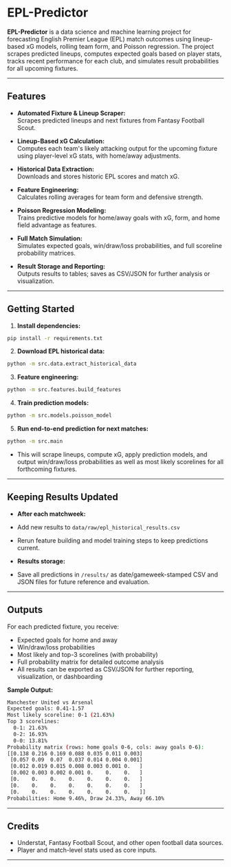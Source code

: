 # EPL-Predictor

**EPL-Predictor** is a data science and machine learning project for forecasting English Premier League (EPL) match outcomes using lineup-based xG models, rolling team form, and Poisson regression. The project scrapes predicted lineups, computes expected goals based on player stats, tracks recent performance for each club, and simulates result probabilities for all upcoming fixtures.

---

## Features

- **Automated Fixture & Lineup Scraper:**  
  Scrapes predicted lineups and next fixtures from Fantasy Football Scout.

- **Lineup-Based xG Calculation:**  
  Computes each team's likely attacking output for the upcoming fixture using player-level xG stats, with home/away adjustments.

- **Historical Data Extraction:**  
  Downloads and stores historic EPL scores and match xG.

- **Feature Engineering:**  
  Calculates rolling averages for team form and defensive strength.

- **Poisson Regression Modeling:**  
  Trains predictive models for home/away goals with xG, form, and home field advantage as features.

- **Full Match Simulation:**  
  Simulates expected goals, win/draw/loss probabilities, and full scoreline probability matrices.

- **Result Storage and Reporting:**  
  Outputs results to tables; saves as CSV/JSON for further analysis or visualization.

---

## Getting Started

1. **Install dependencies:**  

```sh
pip install -r requirements.txt
```

2. **Download EPL historical data:**  

```sh
python -m src.data.extract_historical_data
```

3. **Feature engineering:**  

```sh
python -m src.features.build_features
```

4. **Train prediction models:**  

```sh
python -m src.models.poisson_model
```

5. **Run end-to-end prediction for next matches:**  

```sh
python -m src.main
```
- This will scrape lineups, compute xG, apply prediction models, and output win/draw/loss probabilities as well as most likely scorelines for all forthcoming fixtures.

---

## Keeping Results Updated

- **After each matchweek:**  
- Add new results to `data/raw/epl_historical_results.csv`
- Rerun feature building and model training steps to keep predictions current.

- **Results storage:**  
- Save all predictions in `/results/` as date/gameweek-stamped CSV and JSON files for future reference and evaluation.

---

## Outputs

For each predicted fixture, you receive:

- Expected goals for home and away
- Win/draw/loss probabilities
- Most likely and top-3 scorelines (with probability)
- Full probability matrix for detailed outcome analysis
- All results can be exported as CSV/JSON for further reporting, visualization, or dashboarding

**Sample Output:**

```sh
Manchester United vs Arsenal
Expected goals: 0.41-1.57
Most likely scoreline: 0-1 (21.63%)
Top 3 scorelines:
  0-1: 21.63%
  0-2: 16.93%
  0-0: 13.81%
Probability matrix (rows: home goals 0-6, cols: away goals 0-6):
[[0.138 0.216 0.169 0.088 0.035 0.011 0.003]
 [0.057 0.09  0.07  0.037 0.014 0.004 0.001]
 [0.012 0.019 0.015 0.008 0.003 0.001 0.   ]
 [0.002 0.003 0.002 0.001 0.    0.    0.   ]
 [0.    0.    0.    0.    0.    0.    0.   ]
 [0.    0.    0.    0.    0.    0.    0.   ]
 [0.    0.    0.    0.    0.    0.    0.   ]]
Probabilities: Home 9.46%, Draw 24.33%, Away 66.10%
```
---

## Credits

- Understat, Fantasy Football Scout, and other open football data sources.
- Player and match-level stats used as core inputs.

---